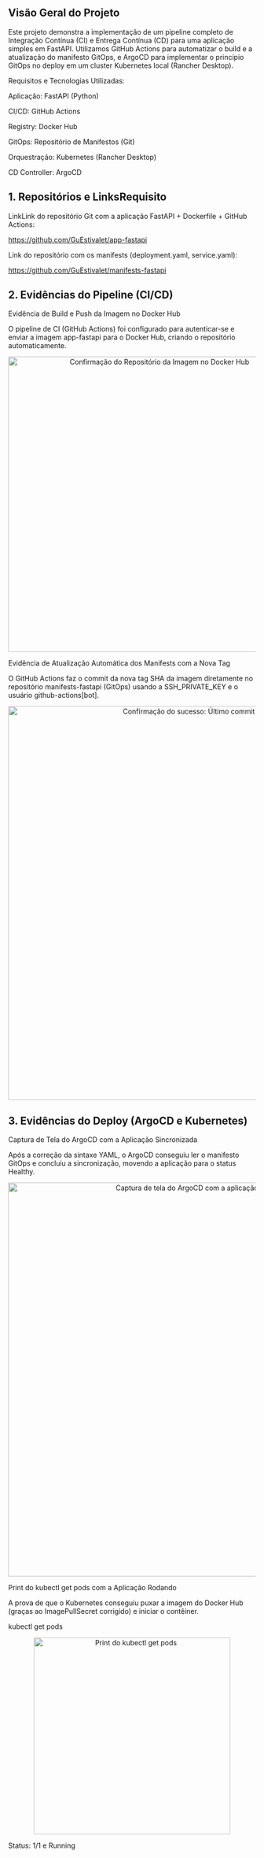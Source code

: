 
## Visão Geral do Projeto
Este projeto demonstra a implementação de um pipeline completo de Integração Contínua (CI) e Entrega Contínua (CD) para uma aplicação simples em FastAPI. Utilizamos GitHub Actions para automatizar o build e a atualização do manifesto GitOps, e ArgoCD para implementar o princípio GitOps no deploy em um cluster Kubernetes local (Rancher Desktop).

Requisitos e Tecnologias Utilizadas:

Aplicação: FastAPI (Python)

CI/CD: GitHub Actions

Registry: Docker Hub

GitOps: Repositório de Manifestos (Git)

Orquestração: Kubernetes (Rancher Desktop)

CD Controller: ArgoCD

## 1. Repositórios e LinksRequisito


LinkLink do repositório Git com a aplicação FastAPI + Dockerfile + GitHub Actions:

https://github.com/GuEstivalet/app-fastapi

Link do repositório com os manifests (deployment.yaml, service.yaml):

https://github.com/GuEstivalet/manifests-fastapi

## 2. Evidências do Pipeline (CI/CD)

Evidência de Build e Push da Imagem no Docker Hub

O pipeline de CI (GitHub Actions) foi configurado para autenticar-se e enviar a imagem app-fastapi para o Docker Hub, criando o repositório automaticamente.

<p align="center"> <img src="https://github.com/user-attachments/assets/7a6a3cad-46a3-4ab6-b4c7-3d8ab9e0d9f9" alt="Confirmação do Repositório da Imagem no Docker Hub" width="600"/> </p>

Evidência de Atualização Automática dos Manifests com a Nova Tag

O GitHub Actions faz o commit da nova tag SHA da imagem diretamente no repositório manifests-fastapi (GitOps) usando a SSH_PRIVATE_KEY e o usuário github-actions[bot].

<p align="center"> <img src="https://github.com/user-attachments/assets/fc44f1dc-0ced-4c54-a142-0d515a49f85b" alt="Confirmação do sucesso: Último commit é a imagem" width="800"/> </p>

## 3. Evidências do Deploy (ArgoCD e Kubernetes)

Captura de Tela do ArgoCD com a Aplicação Sincronizada

Após a correção da sintaxe YAML, o ArgoCD conseguiu ler o manifesto GitOps e concluiu a sincronização, movendo a aplicação para o status Healthy.

<p align="center"> <img src="https://github.com/user-attachments/assets/70db3065-c805-4e6b-a69b-1cc86cee4fe2" alt="Captura de tela do ArgoCD com a aplicação sincronizada" width="800"/> </p>

Print do kubectl get pods com a Aplicação Rodando

A prova de que o Kubernetes conseguiu puxar a imagem do Docker Hub (graças ao ImagePullSecret corrigido) e iniciar o contêiner.

kubectl get pods

<p align="center"> <img src="https://github.com/user-attachments/assets/3bec77db-649f-4a1f-8370-a2589d3d366e" alt="Print do kubectl get pods" width="400"/> </p> Status: 1/1 e Running

